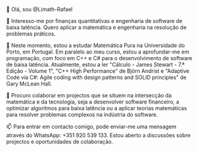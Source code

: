 👋 Olá, sou @Limath-Rafael

👀 Interesso-me por finanças quantitativas e engenharia de software de baixa latência. Quero aplicar a matemática e engenharia na resolução de problemas práticos.

🌱 Neste momento, estou a estudar Matemática Pura na Universidade do Porto, em Portugal. Em paralelo ao meu curso, estou a aprofundar-me em programação, com foco em C++ e C# para o desenvolvimento de software de baixa latência. Atualmente, estou a ler "Cálculo - James Stewart - 7.ª Edição - Volume 1", "C++ High Performance" de Björn Andrist e "Adaptive Code via C#: Agile coding with design patterns and SOLID principles" de Gary McLean Hall.

💞️ Procuro colaborar em projectos que se situem na intersecção da matemática e da tecnologia, seja a desenvolver software financeiro, a optimizar algoritmos para baixa latência ou a aplicar teorias matemáticas para resolver problemas complexos na indústria do software.

📫 Para entrar em contacto comigo, pode enviar-me uma mensagem através do WhatsApp: +351 920 539 133. Estou aberto a discussões sobre projectos e oportunidades de colaboração.


<!---
Limath-Rafael/Limath-Rafael is a ✨ special ✨ repository because its `README.md` (this file) appears on your GitHub profile.
You can click the Preview link to take a look at your changes.
--->
